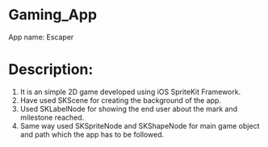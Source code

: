 # Gaming_App

App name: Escaper

# Description:

1. It is an simple 2D game developed using iOS SpriteKit Framework.
2. Have used SKScene for creating the background of the app.
3. Used SKLabelNode for showing the end user about the mark and milestone reached.
4. Same way used SKSpriteNode and SKShapeNode for main game object and path which the app has to be followed.

